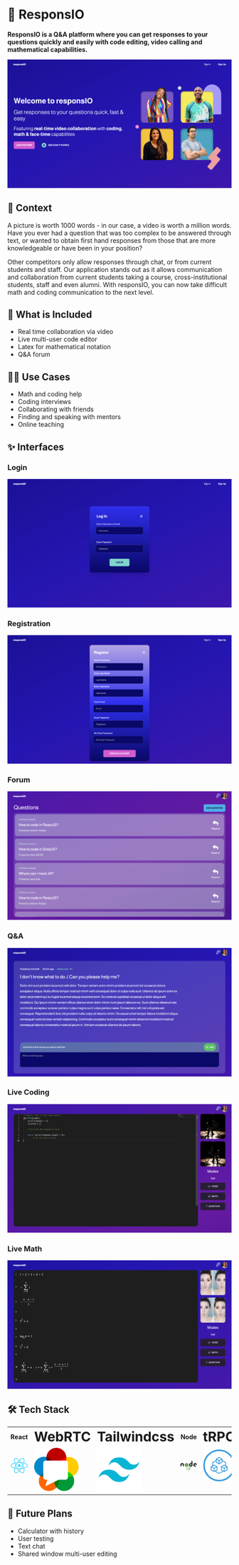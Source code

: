 
<h1 bold>🐐 ResponsIO</h1>

**ResponsIO is a Q&A platform where you can get responses to your questions quickly and easily with code editing, video calling and mathematical capabilities.**

<img src="./readme-assets/splash.png">

## 🚀 Context
A picture is worth 1000 words - in our case, a video is worth a million words. Have you ever had a question that was too complex to be answered through text, or wanted to obtain first hand responses from those that are more knowledgeable or have been in your position? 

Other competitors only allow responses through chat, or from current students and staff. Our application stands out as it allows communication and collaboration from current students taking a course, cross-institutional students, staff and even alumni. With responsIO, you can now take difficult math and coding communication to the next level.


## 💫 What is Included
- Real time collaboration via video
- Live multi-user code editor
- Latex for mathematical notation
- Q&A forum

## 🧑‍💻 Use Cases
- Math and coding help
- Coding interviews
- Collaborating with friends
- Finding and speaking with mentors
- Online teaching

## ✨ Interfaces
### Login
![Image of splashpage](./readme-assets/login.png)


### Registration
![Image of splashpage](./readme-assets/register.png)


### Forum
![Image of splashpage](./readme-assets/forum.png)


### Q&A
![Image of splashpage](./readme-assets/question.png)


### Live Coding
![Image of splashpage](./readme-assets/collab-coding.png)


### Live Math
![Image of splashpage](./readme-assets/collab-math.png)



## 🛠 Tech Stack
<table border="0">
 <tr>
    <th><b style="text-align:center font-size:30px">React</b></th>
    <th><b style="font-size:30px">WebRTC</b></th>
    <th><b style="font-size:30px">Tailwindcss</b></th>
    <th><b style="font-size:30px text-align: center">Node</b></th>
    <th><b style="font-size:30px">tRPC</b></th>
    <th><b style="font-size:30px">DaisyUI</b></th>
    <th><b style="font-size:30px">Mathquil</b></th>
    <th><b style="font-size:30px">SocketIO</b></th>
 </tr>
 <tr>
    <td><img src="./readme-assets/react.png" width="100" height="auto"> &nbsp&nbsp&nbsp</td>
    <td><img src="./readme-assets/webrtc.png" width="100" height="auto"> &nbsp&nbsp&nbsp</td>
    <td><img src="./readme-assets/tailwindcss.png" width="100" height="auto"> &nbsp&nbsp&nbsp</td>
    <td><img src="./readme-assets/node.png" width="100" height="auto"> &nbsp&nbsp&nbsp</td>
    <td><img src="./readme-assets/trpc.png" width="100" height="auto"> &nbsp&nbsp&nbsp</td>
    <td><img src="./readme-assets/daisyui.png" width="100" height="auto"> &nbsp&nbsp&nbsp</td>
    <td><img src="./readme-assets/mathquil.jpeg" width="100" height="auto"> &nbsp&nbsp&nbsp</td>
    <td><img src="./readme-assets/socketio.png" width="100" height="auto"> </td>

 </tr>
</table>

## 🔮 Future Plans
- Calculator with history
- User testing
- Text chat
- Shared window multi-user editing


